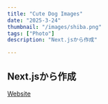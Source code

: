 ```yaml
---
title: "Cute Dog Images"
date: "2025-3-24"
thumbnail: "/images/shiba.png"
tags: ["Photo"]
description: "Next.jsから作成"

---
```

<h2>Next.jsから作成</h2>
<a href="https://sihba-react-tutorial.vercel.app/" target="_blank" rel="noopener noreferrer">Website</a>

